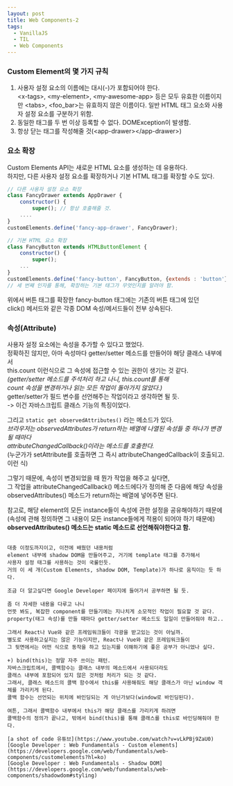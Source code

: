 ```yaml
---
layout: post
title: Web Components-2
tags:
  - VanillaJS
  - TIL
  - Web Components
---
```

### Custom Element의 몇 가지 규칙
1. 사용자 설정 요소의 이름에는 대시(-)가 포함되어야 한다.  
&lt;x-tags&gt;, &lt;my-element&gt;, &lt;my-awesome-app&gt; 등은 모두 유효한 이름이지만
&lt;tabs&gt;, &lt;foo_bar&gt;는 유효하지 않은 이름이다.
일반 HTML 태그 요소와 사용자 설정 요소를 구분하기 위함.
2. 동일한 태그를 두 번 이상 등록할 수 없다. DOMException이 발생함.
3. 항상 닫는 태그를 작성해줄 것(&lt;app-drawer&gt;&lt;/app-drawer&gt;)

### 요소 확장
Custom Elements API는 새로운 HTML 요소를 생성하는 데 유용하다.  
하지만, 다른 사용자 설정 요소를 확장하거나 기본 HTML 태그를 확장할 수도 있다.  
```javascript
// 다른 사용자 설정 요소 확장
class FancyDrawer extends AppDrawer {
    constructor() {
        super(); // 항상 호출해줄 것. 
    ....
}
customElements.define('fancy-app-drawer', FancyDrawer);

// 기본 HTML 요소 확장
class FancyButton extends HTMLButtonElement {
    constructor() {
        super();
    ...
}
customElements.define('fancy-button', FancyButton, {extends : 'button'});
// 세 번째 인자를 통해, 확장하는 기본 태그가 무엇인지를 알려야 함.
```
위에서 버튼 태그를 확장한 fancy-button 태그에는 기존의 버튼 태그에 있던  
click() 메서드와 같은 각종 DOM 속성/메서드들이 전부 상속된다.  

### 속성(Attribute)
사용자 설정 요소에는 속성을 추가할 수 있다고 했었다.  
정확하진 않지만, 아마 속성마다 getter/setter 메소드를 만들어야 해당 클래스 내부에서  
this.count 이런식으로 그 속성에 접근할 수 있는 권한이 생기는 것 같다.  
<i>(getter/setter 메소드를 주석처리 하고 나니, this.count를 통해</i>   
<i>count 속성을 변경하거나 읽는 모든 작업이 돌아가지 않았다.)</i>  
getter/setter가 필드 변수를 선언해주는 작업이라고 생각하면 될 듯.  
-> 이건 자바스크립트 클래스 기능의 특징이었다.  

그리고 `static get observedAttributes()` 라는 메소드가 있다.  
<i>브라우저는 observedAttributes가 return하는 배열에 나열된 속성들 중 하나가 변경될 때마다</i>  
<i>attributeChangedCallback()이라는 메소드를 호출한다.</i>  
(누군가가 setAttribute를 호출하면 그 즉시 attributeChangedCallback이 호출되고. 이런 식)  

그렇기 때문에, 속성이 변경되었을 때 뭔가 작업을 해주고 싶다면,  
그 작업을 attributeChangedCallback() 메소드에다가 정의해 준 다음에 해당 속성을  
observedAttributes() 메소드가 return하는 배열에 넣어주면 된다.  

참고로, 해당 element의 모든 instance들이 속성에 관한 설정을 공유해야하기 때문에  
(속성에 관해 정의하면 그 내용이 모든 instance들에게 적용이 되어야 하기 때문에)  
<b>observedAttributes() 메소드는 static 메소드로 선언해줘야한다고 함.</b>  

```

대충 이정도까지이고, 이전에 배웠던 내용처럼  
element 내부에 shadow DOM을 만들어주고, 거기에 template 태그를 추가해서  
사용자 설정 태그를 사용하는 것이 국룰인듯.  
거의 이 세 개(Custom Elements, shadow DOM, Template)가 하나로 움직이는 듯 하다.  

조금 더 알고싶다면 Google Developer 페이지에 들어가서 공부하면 될 듯.  

좀 더 자세한 내용을 다루고 나니  
언뜻 봐도, 복잡한 component를 만들기에는 지나치게 소모적인 작업이 필요할 것 같다.  
property(태그 속성)를 만들 때마다 getter/setter 메소드도 일일이 만들어줘야 하고..  

그래서 React나 Vue와 같은 프레임워크들이 각광을 받고있는 것이 아닐까.  
별도로 사용하고싶지는 않은 기능이지만, React나 Vue와 같은 프레임워크들이  
그 뒷면에서는 어떤 식으로 동작을 하고 있는지를 이해하기에 좋은 공부가 아니었나 싶다.  

+) bind(this)는 정말 자주 쓰이는 패턴.  
자바스크립트에서, 콜백함수는 클래스 내부의 메소드에서 사용되더라도  
클래스 내부에 포함되어 있지 않은 것처럼 처리가 되는 것 같다.  
그래서, 클래스 메소드의 콜백 함수에서 this를 사용해줘도 해당 클래스가 아닌 window 객체를 가리키게 된다.  
콜백 함수는 선언되는 위치에 바인딩되는 게 아닌가보다(window로 바인딩된다).   

여튼, 그래서 콜백함수 내부에서 this가 해당 클래스를 가리키게 하려면  
콜백함수의 정의가 끝나고, 밖에서 bind(this)를 통해 클래스를 this로 바인딩해줘야 한다.  

[a shot of code 유튜브](https://www.youtube.com/watch?v=vLkPBj9ZaU0)  
[Google Developer : Web Fundamentals - Custom elements](https://developers.google.com/web/fundamentals/web-components/customelements?hl=ko)  
[Google Developer : Web Fundamentals - Shadow DOM](https://developers.google.com/web/fundamentals/web-components/shadowdom#styling)  